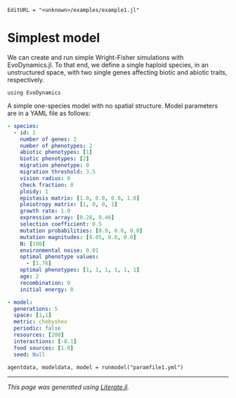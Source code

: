 ```@meta
EditURL = "<unknown>/examples/example1.jl"
```

# Simplest model

We can create and run simple Wright-Fisher simulations with EvoDynamics.jl. To that end, we define a single haploid species, in an unstructured space, with two single genes affecting biotic and abiotic traits, respectively.

```@example example1
using EvoDynamics
```

A simple one-species model with no spatial structure. Model parameters are in a YAML file as follows:

```yml
- species:
  - id: 1
    number of genes: 2
    number of phenotypes: 2
    abiotic phenotypes: [1]
    biotic phenotypes: [2]
    migration phenotype: 0
    migration threshold: 3.5
    vision radius: 0
    check fraction: 0
    ploidy: 1
    epistasis matrix: [1.0, 0.0, 0.0, 1.0]
    pleiotropy matrix: [1, 0, 0, 1]
    growth rate: 1.0
    expression array: [0.28, 0.46]
    selection coefficient: 0.5
    mutation probabilities: [0.9, 0.0, 0.0]
    mutation magnitudes: [0.05, 0.0, 0.0]
    N: [100]
    environmental noise: 0.01
    optimal phenotype values:
      - [1.76]
    optimal phenotypes: [1, 1, 1, 1, 1, 1]
    age: 2
    recombination: 0
    initial energy: 0

- model:
  generations: 5
  space: [1,1]
  metric: chebyshev
  periodic: false
  resources: [200]
  interactions: [-0.1]
  food sources: [1.0]
  seed: Null
```

```@example example1
agentdata, modeldata, model = runmodel("paramfile1.yml")
```

---

*This page was generated using [Literate.jl](https://github.com/fredrikekre/Literate.jl).*

